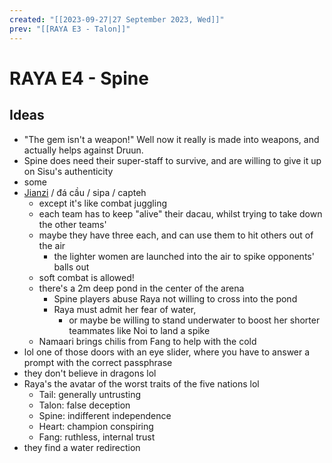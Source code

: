 ```yaml
---
created: "[[2023-09-27|27 September 2023, Wed]]"
prev: "[[RAYA E3 - Talon]]"
---
```

# RAYA E4 - Spine

## Ideas

- "The gem isn't a weapon!" Well now it really is made into weapons, and actually helps against Druun.
- Spine does need their super-staff to survive, and are willing to give it up on Sisu's authenticity
- some
- [Jianzi](https://en.wikipedia.org/wiki/Jianzi) / đá cầu / sipa / capteh
	- except it's like combat juggling
	- each team has to keep "alive" their dacau, whilst trying to take down the other teams'
	- maybe they have three each, and can use them to hit others out of the air
		- the lighter women are launched into the air to spike opponents' balls out
	- soft combat is allowed!
	- there's a 2m deep pond in the center of the arena
		- Spine players abuse Raya not willing to cross into the pond
		- Raya must admit her fear of water,
			- or maybe be willing to stand underwater to boost her shorter teammates like Noi to land a spike
	- Namaari brings chilis from Fang to help with the cold
- lol one of those doors with an eye slider, where you have to answer a prompt with the correct passphrase
- they don't believe in dragons lol
- Raya's the avatar of the worst traits of the five nations lol
	- Tail: generally untrusting
	- Talon: false deception
	- Spine: indifferent independence
	- Heart: champion conspiring
	- Fang: ruthless, internal trust
- they find a water redirection